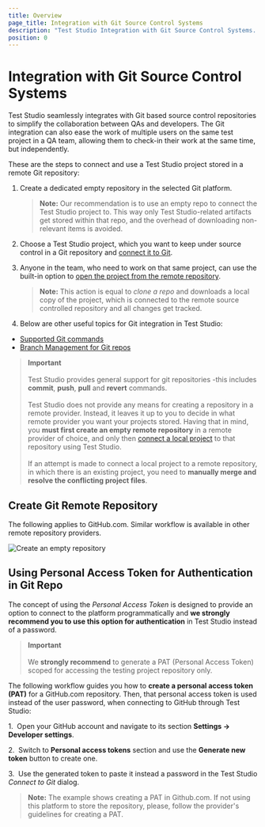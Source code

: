 ```yaml
---
title: Overview
page_title: Integration with Git Source Control Systems
description: "Test Studio Integration with Git Source Control Systems. Use Git based repository with Test Studio. Use Personal Access token to connect to Git repo accessed with 2FA (two factor authentication). Unable to connect to Git. Error connecting to Git, too many redirects or authentication replays.  "
position: 0
---
```

# Integration with Git Source Control Systems

Test Studio seamlessly integrates with Git based source control repositories to simplify the collaboration between QAs and developers. The Git integration can also ease the work of multiple users on the same test project in a QA team, allowing them to check-in their work at the same time, but independently.

These are the steps to connect and use a Test Studio project stored in a remote Git repository:

1. Create a dedicated empty repository in the selected Git platform.

    > __Note:__ Our recommendation is to use an empty repo to connect the Test Studio project to. This way only Test Studio-related artifacts get stored within that repo, and the overhead of downloading non-relevant items is avoided.

1. Choose a Test Studio project, which you want to keep under source control in a Git repository and  <a href="/features/source-control/git/connect-to-git" target="_blank">connect it to Git</a>.

2. Anyone in the team, who need to work on that same project, can use the built-in option to <a href="/features/source-control/git/open-git-project" target="_blank">open the project from the remote repository</a>.

    > __Note:__ This action is equal to _clone a repo_ and downloads a local copy of the project, which is connected to the remote source controlled repository and all changes get tracked.

3. Below are other useful topics for Git integration in Test Studio:

- <a href="/features/source-control/git/supported-git-commands" target="_blank">Supported Git commands</a>
- <a href="/features/source-control/git/branch-management" target="_blank">Branch Management for Git repos</a>

> **Important**
> <br>
> <br>
> Test Studio provides general support for git repositories -this includes __commit__, __push__, __pull__ and __revert__ commands.
> <br>
> <br>
> Test Studio does not provide any means for creating a repository in a remote provider. Instead, it leaves it up to you to decide in what remote provider you want your projects stored. Having that in mind, you __must first create an empty remote repository__ in a remote provider of choice, and only then <a href="/features/source-control/git/connect-to-git" target="_blank">connect a local project</a> to that repository using Test Studio.
> <br>
> <br>
> If an attempt is made to connect a local project to a remote repository, in which there is an existing project, you need to __manually merge and resolve the conflicting project files__.

## Create Git Remote Repository

The following applies to GitHub.com. Similar workflow is available in other remote repository providers.

![Create an empty repository][1]

## Using Personal Access Token for Authentication in Git Repo

The concept of using the _Personal Access Token_ is designed to provide an option to connect to the platform programmatically and __we strongly recommend you to use this option for authentication__ in Test Studio instead of a password.

> **Important**
> <br>
> <br> We __strongly recommend__ to generate a PAT (Personal Access Token) scoped for accessing the testing project repository only. 

The following workflow guides you how to __create a personal access token (PAT)__ for a GitHub.com repository. Then, that personal access token is used instead of the user password, when connecting to GitHub through Test Studio:

1.&nbsp; Open your GitHub account and navigate to its section __Settings -> Developer settings__.
	
2.&nbsp; Switch to __Personal access tokens__ section and use the __Generate new token__ button to create one.
	
3.&nbsp; Use the generated token to paste it instead a password in the Test Studio _Connect to Git_ dialog.

> __Note:__ The example shows creating a PAT in Github.com. If not using this platform to store the repository, please, follow the provider's guidelines for creating a PAT. 

[1]: /img/features/source-control/git/overview/fig1.png